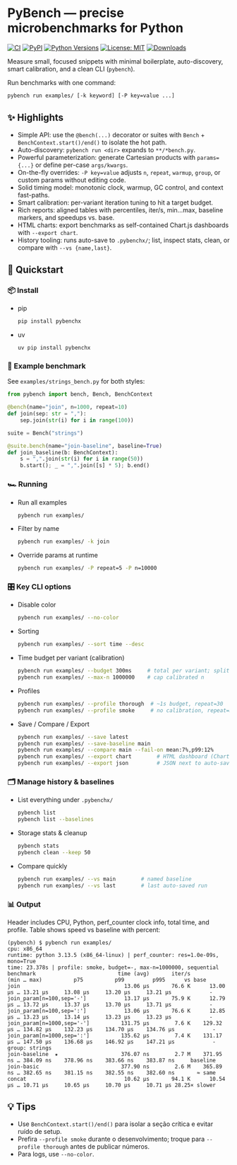 # PyBench — precise microbenchmarks for Python

[![CI](https://github.com/fullzer4/pybenchx/actions/workflows/ci.yml/badge.svg)](https://github.com/fullzer4/pybenchx/actions/workflows/ci.yml)
[![PyPI](https://img.shields.io/pypi/v/pybenchx?label=PyPI)](https://pypi.org/project/pybenchx/)
[![Python Versions](https://img.shields.io/pypi/pyversions/pybenchx.svg)](https://pypi.org/project/pybenchx/)
[![License: MIT](https://img.shields.io/badge/License-MIT-yellow.svg)](https://opensource.org/licenses/MIT)
[![Downloads](https://static.pepy.tech/badge/pybenchx)](https://pepy.tech/project/pybenchx)

Measure small, focused snippets with minimal boilerplate, auto-discovery, smart calibration, and a clean CLI (`pybench`).

Run benchmarks with one command:

```bash
pybench run examples/ [-k keyword] [-P key=value ...]
```

## ✨ Highlights

- Simple API: use the `@bench(...)` decorator or suites with `Bench` + `BenchContext.start()/end()` to isolate the hot path.
- Auto-discovery: `pybench run <dir>` expands to `**/*bench.py`.
- Powerful parameterization: generate Cartesian products with `params={...}` or define per-case `args/kwargs`.
- On-the-fly overrides: `-P key=value` adjusts `n`, `repeat`, `warmup`, `group`, or custom params without editing code.
- Solid timing model: monotonic clock, warmup, GC control, and context fast-paths.
- Smart calibration: per-variant iteration tuning to hit a target budget.
- Rich reports: aligned tables with percentiles, iter/s, min…max, baseline markers, and speedups vs. base.
- HTML charts: export benchmarks as self-contained Chart.js dashboards with `--export chart`.
- History tooling: runs auto-save to `.pybenchx/`; list, inspect stats, clean, or compare with `--vs {name,last}`.

## 🚀 Quickstart

### 📦 Install

- pip
  ```bash
  pip install pybenchx
  ```
- uv
  ```bash
  uv pip install pybenchx
  ```

### 🧪 Example benchmark

See `examples/strings_bench.py` for both styles:

```python
from pybench import bench, Bench, BenchContext

@bench(name="join", n=1000, repeat=10)
def join(sep: str = ","):
    sep.join(str(i) for i in range(100))

suite = Bench("strings")

@suite.bench(name="join-baseline", baseline=True)
def join_baseline(b: BenchContext):
    s = ",".join(str(i) for i in range(50))
    b.start(); _ = ",".join([s] * 5); b.end()
```

### 🏎️ Running

- Run all examples
  ```bash
  pybench run examples/
  ```
- Filter by name
  ```bash
  pybench run examples/ -k join
  ```
- Override params at runtime
  ```bash
  pybench run examples/ -P repeat=5 -P n=10000
  ```

### 🎛️ Key CLI options

- Disable color
  ```bash
  pybench run examples/ --no-color
  ```
- Sorting
  ```bash
  pybench run examples/ --sort time --desc
  ```
- Time budget per variant (calibration)
  ```bash
  pybench run examples/ --budget 300ms     # total per variant; split across repeats
  pybench run examples/ --max-n 1000000    # cap calibrated n
  ```
- Profiles
  ```bash
  pybench run examples/ --profile thorough  # ~1s budget, repeat=30
  pybench run examples/ --profile smoke     # no calibration, repeat=3 (default)
  ```
- Save / Compare / Export
  ```bash
  pybench run examples/ --save latest
  pybench run examples/ --save-baseline main
  pybench run examples/ --compare main --fail-on mean:7%,p99:12%
  pybench run examples/ --export chart        # HTML dashboard (Chart.js)
  pybench run examples/ --export json         # JSON next to auto-saved run
  ```

### 🗂️ Manage history & baselines

- List everything under `.pybenchx/`
  ```bash
  pybench list
  pybench list --baselines
  ```
- Storage stats & cleanup
  ```bash
  pybench stats
  pybench clean --keep 50
  ```
- Compare quickly
  ```bash
  pybench run examples/ --vs main        # named baseline
  pybench run examples/ --vs last        # last auto-saved run
  ```

### 📊 Output

Header includes CPU, Python, perf_counter clock info, total time, and profile. Table shows speed vs baseline with percent:

```
(pybench) $ pybench run examples/
cpu: x86_64
runtime: python 3.13.5 (x86_64-linux) | perf_counter: res=1.0e-09s, mono=True
time: 23.378s | profile: smoke, budget=-, max-n=1000000, sequential
benchmark                          time (avg)       iter/s              (min … max)          p75          p99         p995      vs base
join                                 13.06 µs       76.6 K      13.00 µs … 13.21 µs     13.08 µs     13.20 µs     13.21 µs            -
join_param[n=100,sep='-']            13.17 µs       75.9 K      12.79 µs … 13.72 µs     13.37 µs     13.70 µs     13.71 µs            -
join_param[n=100,sep=':']            13.06 µs       76.6 K      12.85 µs … 13.23 µs     13.14 µs     13.23 µs     13.23 µs            -
join_param[n=1000,sep='-']          131.75 µs        7.6 K    129.32 µs … 134.82 µs    132.23 µs    134.70 µs    134.76 µs            -
join_param[n=1000,sep=':']          135.62 µs        7.4 K    131.17 µs … 147.50 µs    136.68 µs    146.92 µs    147.21 µs            -
group: strings                                                                                                                  
join-baseline  ★                    376.07 ns        2.7 M    371.95 ns … 384.09 ns    378.96 ns    383.66 ns    383.87 ns     baseline
join-basic                          377.90 ns        2.6 M    365.89 ns … 382.65 ns    381.15 ns    382.55 ns    382.60 ns       ≈ same
concat                               10.62 µs       94.1 K      10.54 µs … 10.71 µs     10.65 µs     10.70 µs     10.71 µs 28.25× slower
```

## 💡 Tips

- Use `BenchContext.start()/end()` para isolar a seção crítica e evitar ruído de setup.
- Prefira `--profile smoke` durante o desenvolvimento; troque para `--profile thorough` antes de publicar números.
- Para logs, use `--no-color`.
